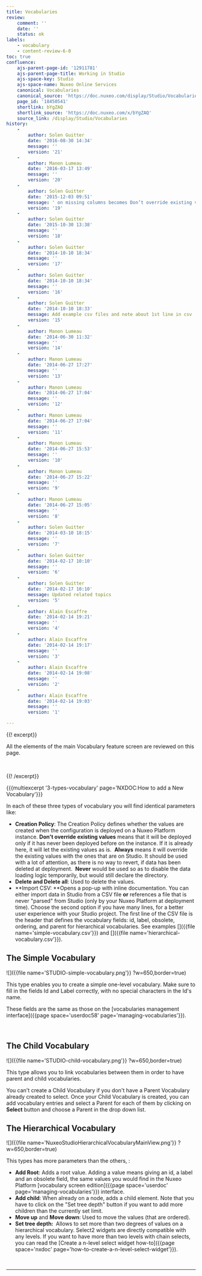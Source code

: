 ```yaml
---
title: Vocabularies
review:
    comment: ''
    date: ''
    status: ok
labels:
    - vocabulary
    - content-review-6-0
toc: true
confluence:
    ajs-parent-page-id: '12911781'
    ajs-parent-page-title: Working in Studio
    ajs-space-key: Studio
    ajs-space-name: Nuxeo Online Services
    canonical: Vocabularies
    canonical_source: 'https://doc.nuxeo.com/display/Studio/Vocabularies'
    page_id: '18450541'
    shortlink: bYgZAQ
    shortlink_source: 'https://doc.nuxeo.com/x/bYgZAQ'
    source_link: /display/Studio/Vocabularies
history:
    - 
        author: Solen Guitter
        date: '2016-08-30 14:34'
        message: ''
        version: '21'
    - 
        author: Manon Lumeau
        date: '2016-03-17 13:49'
        message: ''
        version: '20'
    - 
        author: Solen Guitter
        date: '2015-12-03 09:51'
        message: ' on missing columns becomes Don’t override existing values'
        version: '19'
    - 
        author: Solen Guitter
        date: '2015-10-30 13:38'
        message: ''
        version: '18'
    - 
        author: Solen Guitter
        date: '2014-10-10 18:34'
        message: ''
        version: '17'
    - 
        author: Solen Guitter
        date: '2014-10-10 18:34'
        message: ''
        version: '16'
    - 
        author: Solen Guitter
        date: '2014-10-10 18:33'
        message: Add example csv files and note about 1st line in csv
        version: '15'
    - 
        author: Manon Lumeau
        date: '2014-06-30 11:32'
        message: ''
        version: '14'
    - 
        author: Manon Lumeau
        date: '2014-06-27 17:27'
        message: ''
        version: '13'
    - 
        author: Manon Lumeau
        date: '2014-06-27 17:04'
        message: ''
        version: '12'
    - 
        author: Manon Lumeau
        date: '2014-06-27 17:04'
        message: ''
        version: '11'
    - 
        author: Manon Lumeau
        date: '2014-06-27 15:53'
        message: ''
        version: '10'
    - 
        author: Manon Lumeau
        date: '2014-06-27 15:22'
        message: ''
        version: '9'
    - 
        author: Manon Lumeau
        date: '2014-06-27 15:05'
        message: ''
        version: '8'
    - 
        author: Solen Guitter
        date: '2014-03-10 18:15'
        message: ''
        version: '7'
    - 
        author: Solen Guitter
        date: '2014-02-17 10:10'
        message: ''
        version: '6'
    - 
        author: Solen Guitter
        date: '2014-02-17 10:10'
        message: Updated related topics
        version: '5'
    - 
        author: Alain Escaffre
        date: '2014-02-14 19:21'
        message: ''
        version: '4'
    - 
        author: Alain Escaffre
        date: '2014-02-14 19:17'
        message: ''
        version: '3'
    - 
        author: Alain Escaffre
        date: '2014-02-14 19:08'
        message: ''
        version: '2'
    - 
        author: Alain Escaffre
        date: '2014-02-14 19:03'
        message: ''
        version: '1'

---
```

{{! excerpt}}

All the elements of the main Vocabulary feature screen are reviewed on this page.

&nbsp;

{{! /excerpt}}

{{{multiexcerpt '3-types-vocabulary' page='NXDOC:How to add a New Vocabulary'}}}

In each of these three types of vocabulary you will find identical parameters like:

*   **Creation Policy**: The Creation Policy defines whether the values are created when the configuration is deployed on a Nuxeo Platform instance.
    **Don't override existing values** means that it will be deployed only if it has never been deployed before on the instance. If it is already here, it will let the existing values as is.&nbsp;
    **Always**&nbsp;means it will override the existing values with the ones that are on Studio. It should be used with a lot of attention, as there is no way to revert, if data has been deleted at deployment.&nbsp;
    **Never**&nbsp;would be used so as to disable the data loading logic temporarily, but would still declare the directory.
*   **Delete&nbsp;**and**&nbsp;Delete all**: Used to delete the values.
*   **Import CSV:&nbsp;**Opens a pop-up with inline documentation. You can either import data in Studio from a CSV file&nbsp;**or**&nbsp;references a file that is never "parsed" from Studio (only by your Nuxeo Platform at deployment time). Choose the second option if you have many lines, for a better user experience with your Studio project. The first line of the CSV file is the header that defines the vocabulary fields: id, label, obsolete, ordering, and parent for hierarchical vocabularies. See examples []({{file name='simple-vocabulary.csv'}}) and []({{file name='hierarchical-vocabulary.csv'}}).

## **The Simple Vocabulary**

![]({{file name='STUDIO-simple-vocabulary.png'}} ?w=650,border=true)

This type enables you to create a simple one-level vocabulary. Make sure to fill in the fields Id and Label correctly, with no special characters in the Id's name.

These fields are the same as those on the&nbsp;[vocabularies management interface]({{page space='userdoc58' page='managing-vocabularies'}}).

&nbsp;

## **The Child Vocabulary**

![]({{file name='STUDIO-child-vocabulary.png'}} ?w=650,border=true)

This type allows you to link vocabularies between them in order to have parent and child vocabularies.&nbsp;

You can't create a Child Vocabulary if you don't have a Parent Vocabulary already created to select. Once your Child Vocabulary is created, you can add vocabulary entries and select a Parent for each of them&nbsp;by clicking on **Select** button and choose a Parent in the drop down list.&nbsp;

## **The Hierarchical Vocabulary**

![]({{file name='NuxeoStudioHierarchicalVocabularyMainView.png'}} ?w=650,border=true)

This types has more parameters than the others, :

*   **Add Root**: Adds a root value. Adding a value means giving an id, a label and an obsolete field, the same values you would find in the Nuxeo Platform [vocabulary screen edition]({{page space='userdoc' page='managing-vocabularies'}}) interface.
*   **Add child**: When already on a node, adds a child element. Note that you have to click on the "Set tree depth" button if you want to add more children than the currently set limit.
*   **Move up** and **Move down**: Used to move the values (that are ordered).
*   **Set tree depth:&nbsp;** Allows to set more than two degrees of values on a hierarchical vocabulary. Select2 widgets are directly compatible with any levels. If you want to have more than two levels with chain selects, you can read the [Create a n-level select widget how-to]({{page space='nxdoc' page='how-to-create-a-n-level-select-widget'}}).

&nbsp;

* * *